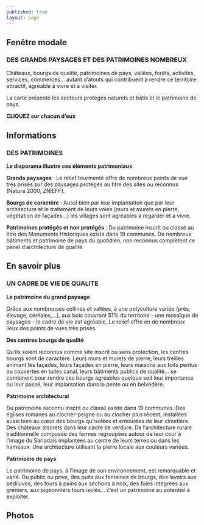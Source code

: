 ```yaml
---
published: true
layout: page
---
```


## Fenêtre modale

### DES GRANDS PAYSAGES ET DES PATRIMOINES NOMBREUX

Châteaux, bourgs de qualité, patrimoines de pays, vallées, forêts, activités, services, commerces… autant d’atouts qui contribuent à rendre ce territoire attractif, agréable à vivre et à visiter.

La carte présente les secteurs protégés naturels et bâtis et le patrimoine de pays.

**CLIQUEZ sur chacun d’eux**

## Informations

### DES PATRIMOINES

**Le diaporama illustre ces éléments patrimoniaux**

**Grands paysages** : Le relief tourmenté offre de nombreux points de vue très prisés sur des paysages protégés au titre des sites ou reconnus (Natura 2000, ZNIEFF).

**Bourgs de caractère** : Aussi bien par leur implantation que par leur architecture et le traitement de leurs voies (murs et murets en pierre, végétation de façades…) les villages sont agréables à regarder et à vivre.

**Patrimoines protégés et non protégés** : Du patrimoine inscrit ou classé au titre des Monuments Historiques existe dans 19 communes. De nombreux bâtiments et patrimoine de pays du quotidien, non reconnus complètent ce panel d’architecture de qualité.


## En savoir plus

### UN CADRE DE VIE DE QUALITE

**Le patrimoine du grand paysage**

Grâce aux nombreuses collines et vallées, à une polyculture variée (prés, élevage, céréales,…), aux bois couvrant 51% du territoire - une mosaïque de paysages - le cadre de vie est agréable. Le relief offre en de nombreux lieux des points de vues très prisés.

**Des centres bourgs de qualité**

Qu’ils soient reconnus comme site inscrit ou sans protection, les centres bourgs sont de caractère. Leurs murs et murets de pierre, leurs treilles animant les façades, leurs façades en pierre, leurs maisons aux toits pentus ou couvertes en tuiles canal, leurs bâtiments publics de qualité… se combinent pour rendre ces bourgs agréables quelque soit leur importance ou leur passé, leur implantation dans la pente ou en belvédère.

**Patrimoine architectural**

Du patrimoine reconnu inscrit ou classé existe dans 19 communes. Des églises romanes au clocher-peigne ou au clocher plus récent, installées aussi bien au cœur des bourgs qu’isolées et entourées de leur cimetière. Des châteaux discrets dans leur cadre de verdure. De l’architecture rurale traditionnelle composée des fermes regroupées autour de leur cour à l’image du Sarladais implantées au centre de leurs terres ou dans les hameaux. Une architecture utilisant la pierre locale aux couleurs variées.

**Patrimoine de pays**

Le patrimoine de pays, à l’image de son environnement, est remarquable et varié. Du public ou privé, des puits aux fontaines de bourgs, des lavoirs aux pédiluves, des fours à pains aux séchoirs à noix, des fuies intégrées aux greniers, aux pigeonniers tours isolés… c’est un patrimoine au potentiel à exploiter.

## Photos
